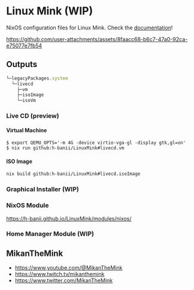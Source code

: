 # Linux Mink (WIP)

NixOS configuration files for Linux Mink. Check the
[documentation](https://h-banii.github.io/LinuxMink/)!

https://github.com/user-attachments/assets/8faacc68-b6c7-47a0-92ca-e75077e7fb54

## Outputs

```js
└─legacyPackages.system
  └─livecd
    ├─vm
    ├─isoImage
    └─isoVm
```

### Live CD (preview)

#### Virtual Machine

```console
$ export QEMU_OPTS='-m 4G -device virtio-vga-gl -display gtk,gl=on'
$ nix run github:h-banii/LinuxMink#livecd.vm
```

#### ISO Image

```sh
nix build github:h-banii/LinuxMink#livecd.isoImage
```

### Graphical Installer (WIP)

### NixOS Module

https://h-banii.github.io/LinuxMink/modules/nixos/

### Home Manager Module (WIP)

## MikanTheMink

- https://www.youtube.com/@MikanTheMink
- https://www.twitch.tv/mikanthemink
- https://www.twitter.com/MikanTheMink
